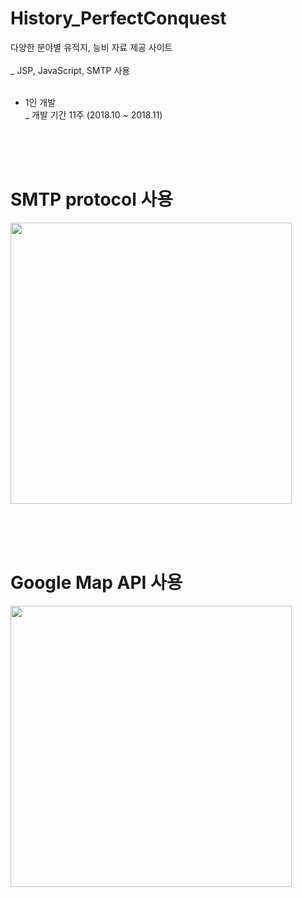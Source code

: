 # History_PerfectConquest
다양한 분야별 유적지, 능비 자료 제공 사이트<br><br>
_ JSP, JavaScript, SMTP 사용<br><br>

- 1인 개발<br>
_ 개발 기간 11주 (2018.10 ~ 2018.11)<br>


<br><br><br>
# SMTP protocol 사용
<div>
  <img width='450' src='https://user-images.githubusercontent.com/38337323/65886990-46191200-e3d8-11e9-8916-f88b8d2bfee7.png'>
</div>

<br><br><br>
# Google Map API 사용
<div>
  <img width='450' src='https://user-images.githubusercontent.com/38337323/65886991-46191200-e3d8-11e9-91d8-16b3965c6294.png'>
</div>
